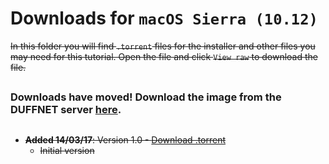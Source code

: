 # Downloads for `macOS Sierra (10.12)`

~~In this folder you will find `.torrent` files for the installer and other files you may need for this tutorial. Open the file and click `View raw` to download the file.~~
##

### Downloads have **moved**! Download the image from the DUFFNET server [here](http://one.duffnet.co.uk/PublicHost/AMD/).
## 

- ~~**Added 14/03/17**: Version 1.0 - [Download .torrent](https://github.com/IncognitoJam/AMD-OSX-Tutorials/blob/master/Sierra_10.12/DOWNLOADS/IncognitoSierraAMD.dmg.zip.torrent)~~
    - ~~Initial version~~
